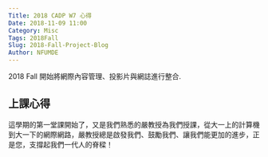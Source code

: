 ```yaml
---
Title: 2018 CADP W7 心得
Date: 2018-11-09 11:00
Category: Misc
Tags: 2018Fall
Slug: 2018-Fall-Project-Blog
Author: NFUMDE
---
```


2018 Fall 開始將網際內容管理、投影片與網誌進行整合.

<!-- PELICAN_END_SUMMARY -->

上課心得
----

這學期的第一堂課開始了，又是我們熟悉的嚴教授為我們授課，從大一上的計算機到大一下的網際網路，嚴教授總是啟發我們、鼓勵我們、讓我們能更加的進步，正是您，支撐起我們一代人的脊樑！
